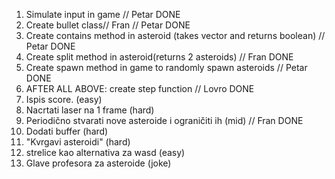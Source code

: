 1. Simulate input in game // Petar DONE
2. Create bullet class// Fran // Petar DONE
3. Create contains method in asteroid (takes vector and returns boolean) // Petar DONE
4. Create split method in asteroid(returns 2 asteroids) // Fran DONE
5. Create spawn method in game to randomly spawn asteroids // Petar DONE
6. AFTER ALL ABOVE: create step function // Lovro DONE
7. Ispis score. (easy)
8. Nacrtati laser na 1 frame (hard)
9. Periodično stvarati nove asteroide i ograničiti ih (mid) // Fran DONE
10. Dodati buffer (hard)
11. "Kvrgavi asteroidi" (hard)
12. strelice kao alternativa za wasd (easy)
13. Glave profesora za asteroide (joke)
